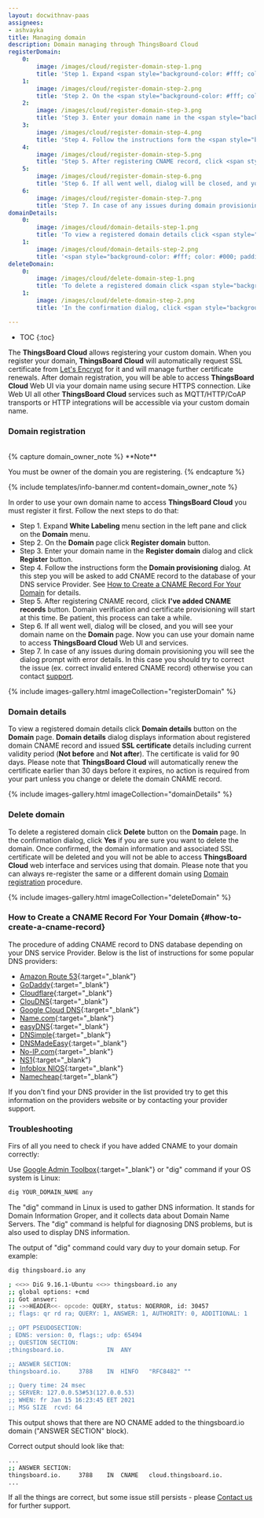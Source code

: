 ```yaml
---
layout: docwithnav-paas
assignees:
- ashvayka
title: Managing domain
description: Domain managing through ThingsBoard Cloud
registerDomain:
    0:
        image: /images/cloud/register-domain-step-1.png
        title: 'Step 1. Expand <span style="background-color: #fff; color: #000; padding: 0 10px;"><b>White Labeling</b></span> menu section in the left pane and click on the <span style="background-color: #fff; color: #000; padding: 0 10px;"><b>Domain</b></span> menu.'
    1:
        image: /images/cloud/register-domain-step-2.png
        title: 'Step 2. On the <span style="background-color: #fff; color: #000; padding: 0 10px;"><b>Domain</b></span> page click <span style="background-color: #fff; color: #000; padding: 0 10px;"><b>Register domain</b></span> button.'
    2:
        image: /images/cloud/register-domain-step-3.png
        title: 'Step 3. Enter your domain name in the <span style="background-color: #fff; color: #000; padding: 0 10px;"><b>Register domain</b></span> dialog and click <span style="background-color: #fff; color: #000; padding: 0 10px;"><b>Register</b></span> button.'
    3:
        image: /images/cloud/register-domain-step-4.png
        title: 'Step 4. Follow the instructions form the <span style="background-color: #fff; color: #000; padding: 0 10px;"><b>Domain provisioning</b></span> dialog. At this step you will be asked to add CNAME record to the database of your DNS service Provider. See <a href="#how-to-create-a-cname-record" target="_blank">How to Create a CNAME Record For Your Domain</a> for details.'
    4:
        image: /images/cloud/register-domain-step-5.png
        title: 'Step 5. After registering CNAME record, click <span style="background-color: #fff; color: #000; padding: 0 10px;"><b>I&#39;ve added CNAME records</b></span> button. Domain verification and certificate provisioning will start at this time. Be patient, this process can take a while.'
    5:
        image: /images/cloud/register-domain-step-6.png
        title: 'Step 6. If all went well, dialog will be closed, and you will see your domain name on the <span style="background-color: #fff; color: #000; padding: 0 10px;"><b>Domain</b></span> page. Now you can use your domain name to access <b>ThingsBoard Cloud</b> Web UI and services.'
    6:
        image: /images/cloud/register-domain-step-7.png
        title: 'Step 7. In case of any issues during domain provisioning you will see the dialog prompt with error details. In this case you should try to correct the issue (ex. correct invalid entered CNAME record) otherwise you can contact <a href="/docs/contact-us/" target="_blank">support</a>.'
domainDetails:
    0:
        image: /images/cloud/domain-details-step-1.png
        title: 'To view a registered domain details click <span style="background-color: #fff; color: #000; padding: 0 10px;"><b>Domain details</b></span> button on the <span style="background-color: #fff; color: #000; padding: 0 10px;"><b>Domain</b></span> page.'
    1:
        image: /images/cloud/domain-details-step-2.png
        title: '<span style="background-color: #fff; color: #000; padding: 0 10px;"><b>ThingsBoard Cloud</b></span> will automatically renew the certificate earlier than 30 days before it expires, no action is required from your part unless you change or delete the domain CNAME record.'
deleteDomain:
    0:
        image: /images/cloud/delete-domain-step-1.png
        title: 'To delete a registered domain click <span style="background-color: #fff; color: #000; padding: 0 10px;"><b>Delete</b></span> button on the <span style="background-color: #fff; color: #000; padding: 0 10px;"><b>Domain</b></span> page.'
    1:
        image: /images/cloud/delete-domain-step-2.png
        title: 'In the confirmation dialog, click <span style="background-color: #fff; color: #000; padding: 0 10px;"><b>Yes</b></span> if you are sure you want to delete the domain.'

---
```

* TOC
{:toc}

The **ThingsBoard Cloud** allows registering your custom domain.
When you register your domain, **ThingsBoard Cloud** will automatically request SSL certificate from [Let's Encrypt](https://letsencrypt.org/) for it and will manage further certificate renewals.
After domain registration, you will be able to access **ThingsBoard Cloud** Web UI via your domain name using secure HTTPS connection.
Like Web UI all other **ThingsBoard Cloud** services such as MQTT/HTTP/CoAP transports or HTTP integrations will be accessible via your custom domain name.

### Domain registration

<br/>
{% capture domain_owner_note %}
**Note**

You must be owner of the domain you are registering.
{% endcapture %}

{% include templates/info-banner.md content=domain_owner_note %}

In order to use your own domain name to access **ThingsBoard Cloud** you must register it first. Follow the next steps to do that:

* Step 1. Expand **White Labeling** menu section in the left pane and click on the **Domain** menu.
* Step 2. On the **Domain** page click **Register domain** button.
* Step 3. Enter your domain name in the **Register domain** dialog and click **Register** button.
* Step 4. Follow the instructions form the **Domain provisioning** dialog. At this step you will be asked to add CNAME record to the database of your DNS service Provider. See [How to Create a CNAME Record For Your Domain](#how-to-create-a-cname-record) for details.
* Step 5. After registering CNAME record, click **I've added CNAME records** button. Domain verification and certificate provisioning will start at this time. Be patient, this process can take a while.
* Step 6. If all went well, dialog will be closed, and you will see your domain name on the **Domain** page. Now you can use your domain name to access **ThingsBoard Cloud** Web UI and services.
* Step 7. In case of any issues during domain provisioning you will see the dialog prompt with error details.
  In this case you should try to correct the issue (ex. correct invalid entered CNAME record) otherwise you can contact [support](/docs/contact-us/).

{% include images-gallery.html imageCollection="registerDomain" %}

### Domain details

To view a registered domain details click **Domain details** button on the **Domain** page.
**Domain details** dialog displays information about registered domain CNAME record and issued **SSL certificate** details including current validity period (**Not before** and **Not after**).
The certificate is valid for 90 days. Please note that **ThingsBoard Cloud** will automatically renew the certificate earlier than 30 days before it expires, no action is required from your part unless you change or delete the domain CNAME record.

{% include images-gallery.html imageCollection="domainDetails" %}

### Delete domain

To delete a registered domain click **Delete** button on the **Domain** page. In the confirmation dialog, click **Yes** if you are sure you want to delete the domain.
Once confirmed, the domain information and associated SSL certificate will be deleted and you will not be able to access **ThingsBoard Cloud** web interface and services using that domain. Please note that you can always re-register the same or a different domain using [Domain registration](#domain-registration) procedure.

{% include images-gallery.html imageCollection="deleteDomain" %}

### How to Create a CNAME Record For Your Domain {#how-to-create-a-cname-record}

The procedure of adding CNAME record to DNS database depending on your DNS service Provider. Below is the list of instructions for some popular DNS providers:

* [Amazon Route 53](https://aws.amazon.com/premiumsupport/knowledge-center/route-53-create-alias-records/){:target="_blank"}
* [GoDaddy](https://www.godaddy.com/help/add-a-cname-record-19236){:target="_blank"}
* [Cloudflare](https://community.cloudflare.com/t/how-do-i-add-a-cname-record/59){:target="_blank"}
* [ClouDNS](https://www.cloudns.net/wiki/article/13/){:target="_blank"}
* [Google Cloud DNS](https://cloud.google.com/dns/docs/records){:target="_blank"}
* [Name.com](https://www.name.com/support/articles/115004895548-Adding-a-CNAME-Record){:target="_blank"}
* [easyDNS](https://kb.easydns.com/knowledge/how-to-make-a-dns-entry/){:target="_blank"}
* [DNSimple](https://support.dnsimple.com/articles/manage-cname-record/#adding-a-cname-record){:target="_blank"}  
* [DNSMadeEasy](https://support.dnsmadeeasy.com/support/solutions/articles/47001001393-cname-record){:target="_blank"}
* [No-IP.com](https://www.noip.com/support/knowledgebase/how-to-configure-your-no-ip-hostname/){:target="_blank"}
* [NS1](https://help.ns1.com/hc/en-us/articles/360020258073-Creating-a-DNS-record){:target="_blank"}
* [Infoblox NIOS](https://docs.infoblox.com/display/BloxOneDDI/Creating+a+CNAME+Record){:target="_blank"}
* [Namecheap](https://www.namecheap.com/support/knowledgebase/article.aspx/9646/2237/how-to-create-a-cname-record-for-your-domain){:target="_blank"}

If you don't find your DNS provider in the list provided try to get this information on the providers website or by contacting your provider support.

### Troubleshooting

Firs of all you need to check if you have added CNAME to your domain correctly:

Use [Google Admin Toolbox](https://toolbox.googleapps.com/apps/dig/){:target="_blank"} or "dig" command if your OS system is Linux:
```bash
dig YOUR_DOMAIN_NAME any
```

The "dig" command in Linux is used to gather DNS information. It stands for Domain Information Groper, and it collects data about Domain Name Servers. The "dig" command is helpful for diagnosing DNS problems, but is also used to display DNS information.

The output of "dig" command could vary duy to your domain setup.
For example:
```bash
dig thingsboard.io any

; <<>> DiG 9.16.1-Ubuntu <<>> thingsboard.io any
;; global options: +cmd
;; Got answer:
;; ->>HEADER<<- opcode: QUERY, status: NOERROR, id: 30457
;; flags: qr rd ra; QUERY: 1, ANSWER: 1, AUTHORITY: 0, ADDITIONAL: 1

;; OPT PSEUDOSECTION:
; EDNS: version: 0, flags:; udp: 65494
;; QUESTION SECTION:
;thingsboard.io.			IN	ANY

;; ANSWER SECTION:
thingsboard.io.		3788	IN	HINFO	"RFC8482" ""

;; Query time: 24 msec
;; SERVER: 127.0.0.53#53(127.0.0.53)
;; WHEN: fr Jan 15 16:23:45 EET 2021
;; MSG SIZE  rcvd: 64
```

This output shows that there are NO CNAME added to the thingsboard.io domain ("ANSWER SECTION" block).

Correct output should look like that:
```bash
...
;; ANSWER SECTION:
thingsboard.io.		3788	IN	CNAME	cloud.thingsboard.io.
...
```

If all the things are correct, but some issue still persists - please [Contact us](https://thingsboard.io/docs/contact-us/) for further support.
